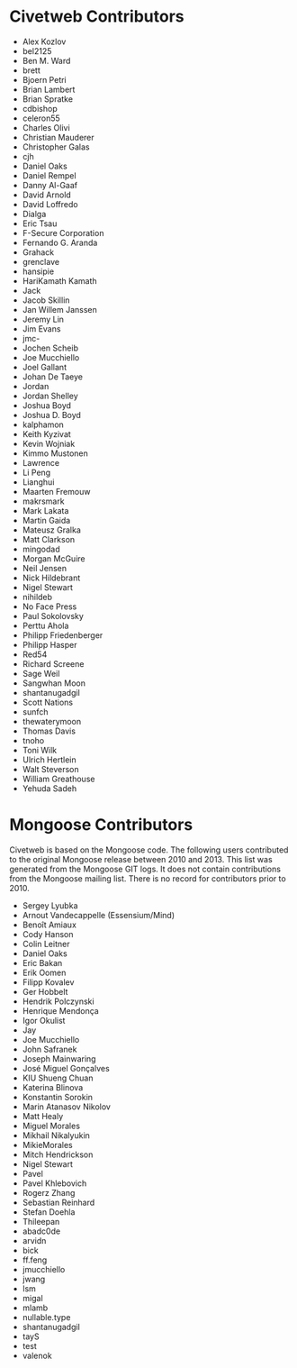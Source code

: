 # Civetweb Contributors

* Alex Kozlov
* bel2125
* Ben M. Ward
* brett
* Bjoern Petri
* Brian Lambert
* Brian Spratke
* cdbishop
* celeron55
* Charles Olivi
* Christian Mauderer
* Christopher Galas
* cjh
* Daniel Oaks
* Daniel Rempel
* Danny Al-Gaaf
* David Arnold
* David Loffredo
* Dialga
* Eric Tsau
* F-Secure Corporation
* Fernando G. Aranda
* Grahack
* grenclave
* hansipie
* HariKamath Kamath
* Jack
* Jacob Skillin
* Jan Willem Janssen
* Jeremy Lin
* Jim Evans
* jmc-
* Jochen Scheib
* Joe Mucchiello
* Joel Gallant
* Johan De Taeye
* Jordan
* Jordan Shelley
* Joshua Boyd
* Joshua D. Boyd
* kalphamon
* Keith Kyzivat
* Kevin Wojniak
* Kimmo Mustonen
* Lawrence
* Li Peng
* Lianghui
* Maarten Fremouw
* makrsmark
* Mark Lakata
* Martin Gaida
* Mateusz Gralka
* Matt Clarkson
* mingodad
* Morgan McGuire
* Neil Jensen
* Nick Hildebrant
* Nigel Stewart
* nihildeb
* No Face Press
* Paul Sokolovsky
* Perttu Ahola
* Philipp Friedenberger
* Philipp Hasper
* Red54
* Richard Screene
* Sage Weil
* Sangwhan Moon
* shantanugadgil
* Scott Nations
* sunfch
* thewaterymoon
* Thomas Davis
* tnoho
* Toni Wilk
* Ulrich Hertlein
* Walt Steverson
* William Greathouse
* Yehuda Sadeh

# Mongoose Contributors
Civetweb is based on the Mongoose code.  The following users contributed to the original Mongoose release between 2010 and 2013.  This list was generated from the Mongoose GIT logs.  It does not contain contributions from the Mongoose mailing list.  There is no record for contributors prior to 2010.

* Sergey Lyubka
* Arnout Vandecappelle (Essensium/Mind)
* Benoît Amiaux
* Cody Hanson
* Colin Leitner
* Daniel Oaks
* Eric Bakan
* Erik Oomen
* Filipp Kovalev
* Ger Hobbelt
* Hendrik Polczynski
* Henrique Mendonça
* Igor Okulist
* Jay
* Joe Mucchiello
* John Safranek
* Joseph Mainwaring
* José Miguel Gonçalves
* KIU Shueng Chuan
* Katerina Blinova
* Konstantin Sorokin
* Marin Atanasov Nikolov
* Matt Healy
* Miguel Morales
* Mikhail Nikalyukin
* MikieMorales
* Mitch Hendrickson
* Nigel Stewart
* Pavel
* Pavel Khlebovich
* Rogerz Zhang
* Sebastian Reinhard
* Stefan Doehla
* Thileepan
* abadc0de
* arvidn
* bick
* ff.feng
* jmucchiello
* jwang
* lsm
* migal
* mlamb
* nullable.type
* shantanugadgil
* tayS
* test
* valenok
